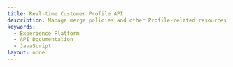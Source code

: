```yaml
---
title: Real-time Customer Profile API
description: Manage merge policies and other Profile-related resources.
keywords: 
  - Experience Platform
  - API Documentation
  - JavaScript
layout: none
--- 
```

<RedoclyAPIBlock src="experience-platform-apis/swagger-specs/profile.yaml"/>